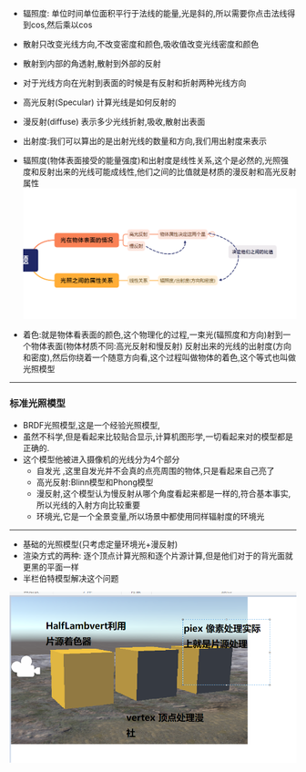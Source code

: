 + 辐照度: 单位时间单位面积平行于法线的能量,光是斜的,所以需要你点击法线得到cos,然后乘以cos
+ 散射只改变光线方向,不改变密度和颜色,吸收值改变光线密度和颜色
+ 散射到内部的角透射,散射到外部的反射
+ 对于光线方向在光射到表面的时候是有反射和折射两种光线方向
+ 高光反射(Specular) 计算光线是如何反射的
+ 漫反射(diffuse) 表示多少光线折射,吸收,散射出表面
+ 出射度:我们可以算出的是出射光线的数量和方向,我们用出射度来表示
+ 辐照度(物体表面接受的能量强度)和出射度是线性关系,这个是必然的,光照强度和反射出来的光线可能成线性,他们之间的比值就是材质的漫反射和高光反射属性
![](2023-02-05-22-57-00.png)

+ 着色:就是物体看表面的颜色,这个物理化的过程,一束光(辐照度和方向)射到一个物体表面(物体材质不同:高光反射和慢反射) 反射出来的光线的出射度(方向和密度),然后你绕着一个随意方向看,这个过程叫做物体的着色,这个等式也叫做光照模型


---
### 标准光照模型
+ BRDF光照模型,这是一个经验光照模型,
+ 虽然不科学,但是看起来比较贴合显示,计算机图形学,一切看起来对的模型都是正确的.
+ 这个模型他被进入摄像机的光线分为4个部分
  + 自发光 ,这里自发光并不会真的点亮周围的物体,只是看起来自己亮了
  + 高光反射:Blinn模型和Phong模型
  + 漫反射,这个模型认为慢反射从哪个角度看起来都是一样的,符合基本事实,所以光线的入射方向比较重要
  + 环境光,它是一个全景变量,所以场景中都使用同样辐射度的环境光
 
---
+ 基础的光照模型(只考虑定量环境光+漫反射)
 + 渲染方式的两种: 逐个顶点计算光照和逐个片源计算,但是他们对于的背光面就更黑的平面一样
  + 半栏伯特模型解决这个问题

![](2023-02-06-21-45-28.png)